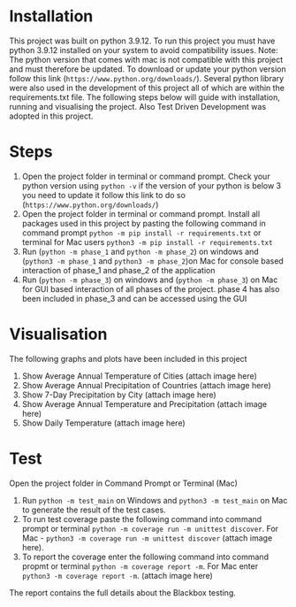 # Installation

This project was built on python 3.9.12. To run this project you must have python 3.9.12 installed on your system to avoid compatibility issues. Note: The python version that comes with mac is not compatible with this project and must therefore be updated. To download or update your python version follow this link (`https://www.python.org/downloads/`). Several python library were also used in the development of this project all of which are within the requirements.txt file. The following steps below will guide with installation, running and visualising the project. Also Test Driven Development was adopted in this project.

# Steps

1. Open the project folder in terminal or command prompt. Check your python version using `python -v` if the version of your python is below 3 you need to update it follow this link to do so (`https://www.python.org/downloads/`)
2. Open the project folder in terminal or command prompt. Install all packages used in this project by pasting the following command in command prompt `python -m pip install -r requirements.txt` or terminal for Mac users `python3 -m pip install -r requirements.txt`
3. Run (`python -m phase_1` and `python -m phase_2`) on windows and (`python3 -m phase_1` and `python3 -m phase_2`)on Mac for console based interaction of phase_1 and phase_2 of the application
4. Run (`python -m phase_3`) on windows and (`python -m phase_3`) on Mac for GUI based interaction of all phases of the project. phase 4 has also been included in phase_3 and can be accessed using the GUI


# Visualisation

The following graphs and plots have been included in this project

1. Show Average Annual Temperature of Cities       (attach image here) 
2. Show Average Annual Precipitation of Countries       (attach image here)
3. Show 7-Day Precipitation by City       (attach image here)
4. Show Average Annual Temperature and Precipitation       (attach image here)
5. Show Daily Temperature       (attach image here)


# Test

Open the project folder in Command Prompt or Terminal (Mac)

1. Run `python -m test_main` on Windows and `python3 -m test_main` on Mac to generate the result of the test cases.
2. To run test coverage paste the following command into command prompt or terminal `python -m coverage run -m unittest discover`. For Mac - `python3 -m coverage run -m unittest discover` 
(attach image here).
3. To report the coverage enter the following command into command propmt or terminal `python -m coverage report -m`. For Mac enter `python3 -m coverage report -m`. (attach image here)


The report contains the full details about the Blackbox testing.

